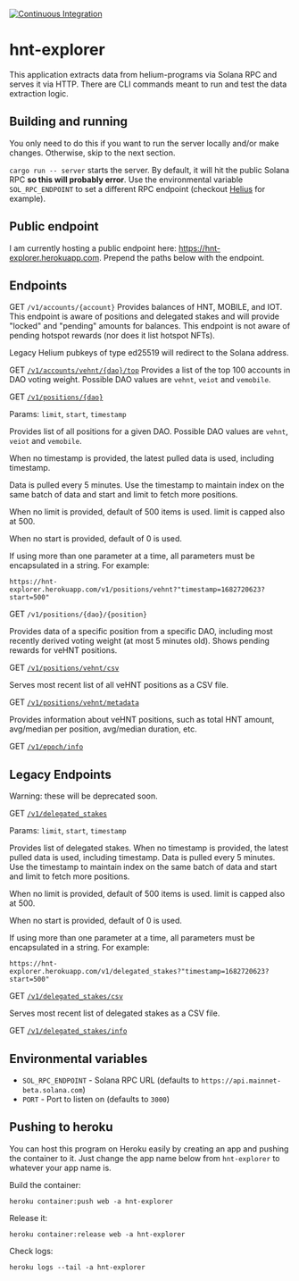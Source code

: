 [![Continuous Integration](https://github.com/lthiery/hnt-explorer/actions/workflows/rust.yml/badge.svg)](https://github.com/lthiery/hnt-explorer/actions/workflows/rust.yml)

# hnt-explorer

This application extracts data from helium-programs via Solana RPC and serves it via HTTP. There are CLI commands meant
to run and test the data extraction logic.

## Building and running

You only need to do this if you want to run the server locally and/or make changes. Otherwise, skip to the next section.

`cargo run -- server` starts the server. By default, it will hit the public Solana RPC **so this will probably error**. 
Use the environmental variable `SOL_RPC_ENDPOINT` to set a different RPC endpoint (checkout [Helius](https://www.helius.xyz/)
for example).

## Public endpoint

I am currently hosting a public endpoint here: https://hnt-explorer.herokuapp.com. 
Prepend the paths below with the endpoint.

## Endpoints 

GET `/v1/accounts/{account}`
Provides balances of HNT, MOBILE, and IOT. This endpoint is aware of positions and delegated stakes and will provide
"locked" and "pending" amounts for balances. This endpoint is not aware of pending hotspot rewards (nor does it list
hotspot NFTs).

Legacy Helium pubkeys of type ed25519 will redirect to the Solana address.

GET [`/v1/accounts/vehnt/{dao}/top`](https://hnt-explorer.herokuapp.com/v1/accounts/vehnt/top)
Provides a list of the top 100 accounts in DAO voting weight. Possible DAO values are `vehnt`, `veiot` and `vemobile`.

GET [`/v1/positions/{dao}`](https://hnt-explorer.herokuapp.com/v1/positions/vehnt)

Params: `limit`, `start`, `timestamp`

Provides list of all positions for a given DAO. Possible DAO values are `vehnt`, `veiot` and `vemobile`.

When no timestamp is provided, the latest pulled data is used, including timestamp. 

Data is pulled every 5 minutes. Use the timestamp to maintain index on the same batch of data and start and limit to
fetch more positions.

When no limit is provided, default of 500 items is used. limit is capped also at 500.

When no start is provided, default of 0 is used.

If using more than one parameter at a time, all parameters must be encapsulated in a string. For example:

```
https://hnt-explorer.herokuapp.com/v1/positions/vehnt?"timestamp=1682720623?start=500"
```

GET `/v1/positions/{dao}/{position}`

Provides data of a specific position from a specific DAO, including most recently derived voting weight (at most 5 
minutes old). Shows pending rewards for veHNT positions.

GET [`/v1/positions/vehnt/csv`](https://hnt-explorer.herokuapp.com/v1/positions/csv)

Serves most recent list of all veHNT positions as a CSV file.

GET [`/v1/positions/vehnt/metadata`](https://hnt-explorer.herokuapp.com/v1/positions/vehnt/metadata)

Provides information about veHNT positions, such as total HNT amount, avg/median per position, avg/median duration, etc.

GET [`/v1/epoch/info`](https://hnt-explorer.herokuapp.com/v1/epoch/info)

## Legacy Endpoints

Warning: these will be deprecated soon.

GET [`/v1/delegated_stakes`](https://hnt-explorer.herokuapp.com/v1/delegated_stakes)

Params: `limit`, `start`, `timestamp`

Provides list of delegated stakes. When no timestamp is provided, the latest pulled data is used, including timestamp.
Data is pulled every 5 minutes. Use the timestamp to maintain index on the same batch of data and start and limit to
fetch more positions.

When no limit is provided, default of 500 items is used. limit is capped also at 500.

When no start is provided, default of 0 is used.

If using more than one parameter at a time, all parameters must be encapsulated in a string. For example:

```
https://hnt-explorer.herokuapp.com/v1/delegated_stakes?"timestamp=1682720623?start=500"
```

GET [`/v1/delegated_stakes/csv`](https://hnt-explorer.herokuapp.com/v1/delegated_stakes/csv)

Serves most recent list of delegated stakes as a CSV file.

GET [`/v1/delegated_stakes/info`](https://hnt-explorer.herokuapp.com/v1/delegated_stakes/info)

## Environmental variables

* `SOL_RPC_ENDPOINT` - Solana RPC URL (defaults to `https://api.mainnet-beta.solana.com`)
* `PORT` - Port to listen on (defaults to `3000`)

## Pushing to heroku

You can host this program on Heroku easily by creating an app and pushing the container to it. Just change the app name
below from `hnt-explorer` to whatever your app name is.

Build the container:
```
heroku container:push web -a hnt-explorer
```

Release it:
```
heroku container:release web -a hnt-explorer 
```

Check logs:
```
heroku logs --tail -a hnt-explorer
```
